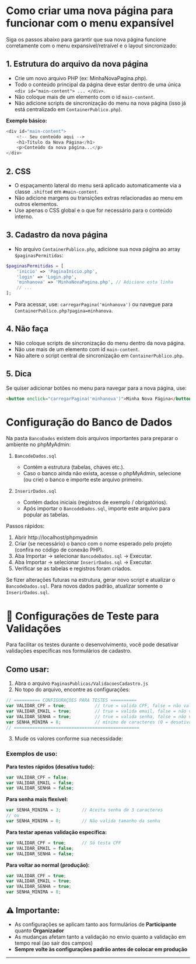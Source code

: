 # Como criar uma nova página para funcionar com o menu expansível

Siga os passos abaixo para garantir que sua nova página funcione corretamente com o menu expansível/retraível e o layout sincronizado:

## 1. Estrutura do arquivo da nova página
- Crie um novo arquivo PHP (ex: MinhaNovaPagina.php).
- Todo o conteúdo principal da página deve estar dentro de uma única `<div id="main-content"> ... </div>`.
- Não coloque mais de um elemento com o id `main-content`.
- Não adicione scripts de sincronização do menu na nova página (isso já está centralizado em `ContainerPublico.php`).

**Exemplo básico:**
```php
<div id="main-content">
    <!-- Seu conteúdo aqui -->
    <h1>Título da Nova Página</h1>
    <p>Conteúdo da nova página...</p>
</div>
```

## 2. CSS
- O espaçamento lateral do menu será aplicado automaticamente via a classe `.shifted` em `#main-content`.
- Não adicione margens ou transições extras relacionadas ao menu em outros elementos.
- Use apenas o CSS global e o que for necessário para o conteúdo interno.

## 3. Cadastro da nova página
- No arquivo `ContainerPublico.php`, adicione sua nova página ao array `$paginasPermitidas`:
```php
$paginasPermitidas = [
    'inicio' => 'PaginaInicio.php',
    'login' => 'Login.php',
    'minhanova' => 'MinhaNovaPagina.php', // Adicione esta linha
    // ...
];
```
- Para acessar, use: `carregarPagina('minhanova')` ou navegue para `ContainerPublico.php?pagina=minhanova`.

## 4. Não faça
- Não coloque scripts de sincronização do menu dentro da nova página.
- Não use mais de um elemento com id `main-content`.
- Não altere o script central de sincronização em `ContainerPublico.php`.

## 5. Dica
Se quiser adicionar botões no menu para navegar para a nova página, use:
```html
<button onclick="carregarPagina('minhanova')">Minha Nova Página</button>
```

# Configuração do Banco de Dados

Na pasta `BancoDados` existem dois arquivos importantes para preparar o ambiente no phpMyAdmin:

1. `BancodeDados.sql`  
   - Contém a estrutura (tabelas, chaves etc.).  
   - Caso o banco ainda não exista, acesse o phpMyAdmin, selecione (ou crie) o banco e importe este arquivo primeiro.

2. `InserirDados.sql`  
   - Contém dados iniciais (registros de exemplo / obrigatórios).  
   - Após importar o `BancodeDados.sql`, importe este arquivo para popular as tabelas.

Passos rápidos:
1. Abrir http://localhost/phpmyadmin
2. Criar (se necessário) o banco com o nome esperado pelo projeto (confira no código de conexão PHP).
3. Aba Importar -> selecionar `BancodeDados.sql` -> Executar.
4. Aba Importar -> selecionar `InserirDados.sql` -> Executar.
5. Verificar se as tabelas e registros foram criados.

Se fizer alterações futuras na estrutura, gerar novo script e atualizar o `BancodeDados.sql`. Para novos dados padrão, atualizar somente o `InserirDados.sql`.

# 🧪 Configurações de Teste para Validações

Para facilitar os testes durante o desenvolvimento, você pode desativar validações específicas nos formulários de cadastro.

## Como usar:

1. Abra o arquivo `PaginasPublicas/ValidacoesCadastro.js`
2. No topo do arquivo, encontre as configurações:

```javascript
// ========== CONFIGURAÇÕES PARA TESTES ==========
var VALIDAR_CPF = true;           // true = valida CPF, false = não valida
var VALIDAR_EMAIL = true;         // true = valida email, false = não valida  
var VALIDAR_SENHA = true;         // true = valida senha, false = não valida
var SENHA_MINIMA = 8;             // mínimo de caracteres (0 = desativar)
// ================================================
```

3. Mude os valores conforme sua necessidade:

### Exemplos de uso:

**Para testes rápidos (desativa tudo):**
```javascript
var VALIDAR_CPF = false;
var VALIDAR_EMAIL = false; 
var VALIDAR_SENHA = false;
```

**Para senha mais flexível:**
```javascript
var SENHA_MINIMA = 3;        // Aceita senha de 3 caracteres
// ou
var SENHA_MINIMA = 0;        // Não valida tamanho da senha
```

**Para testar apenas validação específica:**
```javascript
var VALIDAR_CPF = true;      // Só testa CPF
var VALIDAR_EMAIL = false;
var VALIDAR_SENHA = false;
```

**Para voltar ao normal (produção):**
```javascript
var VALIDAR_CPF = true;
var VALIDAR_EMAIL = true;
var VALIDAR_SENHA = true;
var SENHA_MINIMA = 8;
```

## ⚠️ Importante:
- As configurações se aplicam tanto aos formulários de **Participante** quanto **Organizador**
- As mudanças afetam tanto a validação no envio quanto a validação em tempo real (ao sair dos campos)
- **Sempre volte às configurações padrão antes de colocar em produção**


---
